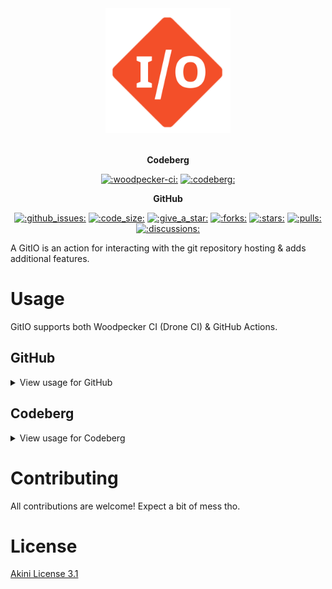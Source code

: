 <p align="center" style="white-space: pre-line;">
  <a href="https://chimmie.k.vu/gitio" class="no-highlight">
    <img src="docs/gitio.png" width="200" alt=":gitio-splash:">
  </a>
</p>

<p align="center">
  <b>Codeberg</b>
</p>

<p align="center">
  <a href="https://ci.codeberg.org/repos/12564"><img alt=":woodpecker-ci:" src="https://ci.codeberg.org/api/badges/12564/status.svg" height="20" /></a>
  <a href="https://codeberg.org/GamePlayer-8/gitio"><img alt=":codeberg:" src="https://codeberg.org/Codeberg/GetItOnCodeberg/media/branch/main/get-it-on-neon-blue.png" height="20" /></a>
</p>
<p align="center">
  <b>GitHub</b>
</p>

<p align="center">
  <a href="issues"><img alt=":github_issues:" src="https://img.shields.io/github/issues/GamePlayer-8/gitio" height="20" /></a>
  <a href="discussions"><img alt=":code_size:" src="https://img.shields.io/github/languages/code-size/GamePlayer-8/gitio" height="20" /></a>
  <a href="https://github.com/GamePlayer-8/gitio"><img alt=":give_a_star:" src="https://img.shields.io/badge/Give_a-Star_⭐-green" height="20" /></a>
  <a href="https://github.com/GamePlayer-8/gitio"><img alt=":forks:" src="https://img.shields.io/github/forks/GamePlayer-8/gitio" height="20" /></a>
  <a href="https://github.com/GamePlayer-8/gitio"><img alt=":stars:" src="https://img.shields.io/github/stars/GamePlayer-8/gitio" height="20" /></a>
  <a href="pulls"><img alt=":pulls:" src="https://img.shields.io/github/issues-pr/GamePlayer-8/gitio" height="20" /></a>
  <a href="discussions"><img alt=":discussions:" src="https://img.shields.io/github/discussions/GamePlayer-8/gitio" height="20" /></a>
</p>

A GitIO is an action for interacting with the git repository hosting & adds additional features.

# Usage

GitIO supports both Woodpecker CI (Drone CI) & GitHub Actions.

## GitHub
<details>
<summary>View usage for GitHub</summary>
The usage is as follows:

```yaml
name: Your great workflow

on:
  push:
    branches:
      - master

jobs:
  build:
    runs-on: ubuntu-latest

    steps:
      - name: Checkout
        uses: gameplayer-8/gitio@v1
```

### Advanced options

Checkout with `git clone` advanced functionality:

```yaml
- name: Checkout
  uses: gameplayer-8/gitio@v1
  with:
    type: 'checkout'
    cmd: '--recursive -b gh-pages'
```

Full functionality of `git clone` is available under command `git clone --help` on your computer.
<p></p>
Environment variables:

 - `GIT_USERNAME`
 - `GIT_TOKEN`
 - `GIT_HOST`
 - `GIT_REPO`

<hr/>

Branch upload:

```yaml
- name: Upload branch to gh-pages
  uses: gameplayer-8/gitio@v1
  with:
    type: 'branch'
    cmd: 'GIT_DIR:/home/github/pages GIT_EMAIL:user@gmail.com'
```

Full list of environment variables for `cmd`:

 - `GIT_BRANCH`
 - `GIT_USERNAME`
 - `GIT_TOKEN`
 - `GIT_EMAIL`
 - `GIT_HOST`
 - `GIT_DIR`
 - `GIT_PROJECT_NAME`
 - `GIT_REPO`

<hr/>

Container publishment:

```yaml
- name: Upload branch to gh-pages
  uses: gameplayer-8/gitio@v1
  with:
    type: 'container'
    cmd: 'OUTPUT_IMAGE_NAME:alpine:latest DOCKERFILE:.'
```

Full list of environment variables for `cmd`:

 - `OUTPUT_IMAGE_NAME`
 - `DOCKERFILE`
 - `REGISTRY_USER`
 - `REGISTRY_DOMAIN`
 - `REGISTRY_TOKEN`

<hr/>
</details>

## Codeberg

<details>
<summary>View usage for Codeberg</summary>

Since Woodpecker CI lacks in action functionality,
you would need to execute `curl https://gameplayer-8.codeberg.page/gitio/get.sh | sh`.
<p></p>

Usage in the workflow:

```yaml
# .woodpecker.yml
when:
  branch: [main]

steps:
  main:
    image: ubuntu
    commands:
      - curl https://gameplayer-8.codeberg.page/gitio/get.sh | sh
      - sh /gitio/woodpecker-handler.sh env
      - sh /gitio/woodpecker-handler.sh codeberg
      - export CMD_TYPE='branch'
      - export CMD='GIT_DIR:/runner/page GIT_EMAIL:example@example.com'
      - sh /gitio/woodpecker-handler.sh
    secrets:
      - SYSTEM_TOKEN
```

`SYSTEM_TOKEN` is an SSH private key for accessing I/O of the Codeberg repo. It's being used as an alternative to `GIT_TOKEN` due to the fact, Forgejo has removed a way for shared tokens.

<p></p>

Usage is pretty similar to the GitHub version (environment variable stays the same). Although it's a very experimental system since the libre version of CI lacks in many features, what GitIO is trying to implement anyway.

</details>

# Contributing

All contributions are welcome! Expect a bit of mess tho.

# License

[Akini License 3.1](LICENSE.txt)
